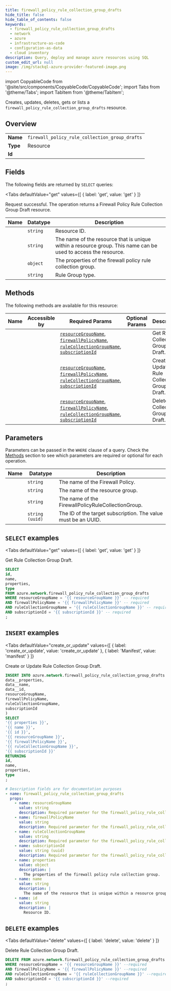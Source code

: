 ```yaml
--- 
title: firewall_policy_rule_collection_group_drafts
hide_title: false
hide_table_of_contents: false
keywords:
  - firewall_policy_rule_collection_group_drafts
  - network
  - azure
  - infrastructure-as-code
  - configuration-as-data
  - cloud inventory
description: Query, deploy and manage azure resources using SQL
custom_edit_url: null
image: /img/stackql-azure-provider-featured-image.png
---
```


import CopyableCode from '@site/src/components/CopyableCode/CopyableCode';
import Tabs from '@theme/Tabs';
import TabItem from '@theme/TabItem';

Creates, updates, deletes, gets or lists a <code>firewall_policy_rule_collection_group_drafts</code> resource.

## Overview
<table><tbody>
<tr><td><b>Name</b></td><td><code>firewall_policy_rule_collection_group_drafts</code></td></tr>
<tr><td><b>Type</b></td><td>Resource</td></tr>
<tr><td><b>Id</b></td><td><CopyableCode code="azure.network.firewall_policy_rule_collection_group_drafts" /></td></tr>
</tbody></table>

## Fields

The following fields are returned by `SELECT` queries:

<Tabs
    defaultValue="get"
    values={[
        { label: 'get', value: 'get' }
    ]}
>
<TabItem value="get">

Request successful. The operation returns a Firewall Policy Rule Collection Group Draft resource.

<table>
<thead>
    <tr>
    <th>Name</th>
    <th>Datatype</th>
    <th>Description</th>
    </tr>
</thead>
<tbody>
<tr>
    <td><CopyableCode code="id" /></td>
    <td><code>string</code></td>
    <td>Resource ID.</td>
</tr>
<tr>
    <td><CopyableCode code="name" /></td>
    <td><code>string</code></td>
    <td>The name of the resource that is unique within a resource group. This name can be used to access the resource.</td>
</tr>
<tr>
    <td><CopyableCode code="properties" /></td>
    <td><code>object</code></td>
    <td>The properties of the firewall policy rule collection group.</td>
</tr>
<tr>
    <td><CopyableCode code="type" /></td>
    <td><code>string</code></td>
    <td>Rule Group type.</td>
</tr>
</tbody>
</table>
</TabItem>
</Tabs>

## Methods

The following methods are available for this resource:

<table>
<thead>
    <tr>
    <th>Name</th>
    <th>Accessible by</th>
    <th>Required Params</th>
    <th>Optional Params</th>
    <th>Description</th>
    </tr>
</thead>
<tbody>
<tr>
    <td><a href="#get"><CopyableCode code="get" /></a></td>
    <td><CopyableCode code="select" /></td>
    <td><a href="#parameter-resourceGroupName"><code>resourceGroupName</code></a>, <a href="#parameter-firewallPolicyName"><code>firewallPolicyName</code></a>, <a href="#parameter-ruleCollectionGroupName"><code>ruleCollectionGroupName</code></a>, <a href="#parameter-subscriptionId"><code>subscriptionId</code></a></td>
    <td></td>
    <td>Get Rule Collection Group Draft.</td>
</tr>
<tr>
    <td><a href="#create_or_update"><CopyableCode code="create_or_update" /></a></td>
    <td><CopyableCode code="insert" /></td>
    <td><a href="#parameter-resourceGroupName"><code>resourceGroupName</code></a>, <a href="#parameter-firewallPolicyName"><code>firewallPolicyName</code></a>, <a href="#parameter-ruleCollectionGroupName"><code>ruleCollectionGroupName</code></a>, <a href="#parameter-subscriptionId"><code>subscriptionId</code></a></td>
    <td></td>
    <td>Create or Update Rule Collection Group Draft.</td>
</tr>
<tr>
    <td><a href="#delete"><CopyableCode code="delete" /></a></td>
    <td><CopyableCode code="delete" /></td>
    <td><a href="#parameter-resourceGroupName"><code>resourceGroupName</code></a>, <a href="#parameter-firewallPolicyName"><code>firewallPolicyName</code></a>, <a href="#parameter-ruleCollectionGroupName"><code>ruleCollectionGroupName</code></a>, <a href="#parameter-subscriptionId"><code>subscriptionId</code></a></td>
    <td></td>
    <td>Delete Rule Collection Group Draft.</td>
</tr>
</tbody>
</table>

## Parameters

Parameters can be passed in the `WHERE` clause of a query. Check the [Methods](#methods) section to see which parameters are required or optional for each operation.

<table>
<thead>
    <tr>
    <th>Name</th>
    <th>Datatype</th>
    <th>Description</th>
    </tr>
</thead>
<tbody>
<tr id="parameter-firewallPolicyName">
    <td><CopyableCode code="firewallPolicyName" /></td>
    <td><code>string</code></td>
    <td>The name of the Firewall Policy.</td>
</tr>
<tr id="parameter-resourceGroupName">
    <td><CopyableCode code="resourceGroupName" /></td>
    <td><code>string</code></td>
    <td>The name of the resource group.</td>
</tr>
<tr id="parameter-ruleCollectionGroupName">
    <td><CopyableCode code="ruleCollectionGroupName" /></td>
    <td><code>string</code></td>
    <td>The name of the FirewallPolicyRuleCollectionGroup.</td>
</tr>
<tr id="parameter-subscriptionId">
    <td><CopyableCode code="subscriptionId" /></td>
    <td><code>string (uuid)</code></td>
    <td>The ID of the target subscription. The value must be an UUID.</td>
</tr>
</tbody>
</table>

## `SELECT` examples

<Tabs
    defaultValue="get"
    values={[
        { label: 'get', value: 'get' }
    ]}
>
<TabItem value="get">

Get Rule Collection Group Draft.

```sql
SELECT
id,
name,
properties,
type
FROM azure.network.firewall_policy_rule_collection_group_drafts
WHERE resourceGroupName = '{{ resourceGroupName }}' -- required
AND firewallPolicyName = '{{ firewallPolicyName }}' -- required
AND ruleCollectionGroupName = '{{ ruleCollectionGroupName }}' -- required
AND subscriptionId = '{{ subscriptionId }}' -- required
;
```
</TabItem>
</Tabs>


## `INSERT` examples

<Tabs
    defaultValue="create_or_update"
    values={[
        { label: 'create_or_update', value: 'create_or_update' },
        { label: 'Manifest', value: 'manifest' }
    ]}
>
<TabItem value="create_or_update">

Create or Update Rule Collection Group Draft.

```sql
INSERT INTO azure.network.firewall_policy_rule_collection_group_drafts (
data__properties,
data__name,
data__id,
resourceGroupName,
firewallPolicyName,
ruleCollectionGroupName,
subscriptionId
)
SELECT 
'{{ properties }}',
'{{ name }}',
'{{ id }}',
'{{ resourceGroupName }}',
'{{ firewallPolicyName }}',
'{{ ruleCollectionGroupName }}',
'{{ subscriptionId }}'
RETURNING
id,
name,
properties,
type
;
```
</TabItem>
<TabItem value="manifest">

```yaml
# Description fields are for documentation purposes
- name: firewall_policy_rule_collection_group_drafts
  props:
    - name: resourceGroupName
      value: string
      description: Required parameter for the firewall_policy_rule_collection_group_drafts resource.
    - name: firewallPolicyName
      value: string
      description: Required parameter for the firewall_policy_rule_collection_group_drafts resource.
    - name: ruleCollectionGroupName
      value: string
      description: Required parameter for the firewall_policy_rule_collection_group_drafts resource.
    - name: subscriptionId
      value: string (uuid)
      description: Required parameter for the firewall_policy_rule_collection_group_drafts resource.
    - name: properties
      value: object
      description: |
        The properties of the firewall policy rule collection group.
    - name: name
      value: string
      description: |
        The name of the resource that is unique within a resource group. This name can be used to access the resource.
    - name: id
      value: string
      description: |
        Resource ID.
```
</TabItem>
</Tabs>


## `DELETE` examples

<Tabs
    defaultValue="delete"
    values={[
        { label: 'delete', value: 'delete' }
    ]}
>
<TabItem value="delete">

Delete Rule Collection Group Draft.

```sql
DELETE FROM azure.network.firewall_policy_rule_collection_group_drafts
WHERE resourceGroupName = '{{ resourceGroupName }}' --required
AND firewallPolicyName = '{{ firewallPolicyName }}' --required
AND ruleCollectionGroupName = '{{ ruleCollectionGroupName }}' --required
AND subscriptionId = '{{ subscriptionId }}' --required
;
```
</TabItem>
</Tabs>
